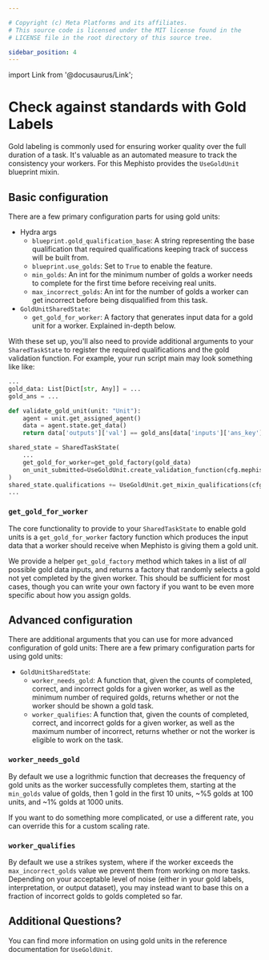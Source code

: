 ```yaml
---

# Copyright (c) Meta Platforms and its affiliates.
# This source code is licensed under the MIT license found in the
# LICENSE file in the root directory of this source tree.

sidebar_position: 4
---
```


import Link from '@docusaurus/Link';

# Check against standards with Gold Labels

Gold labeling is commonly used for ensuring worker quality over the full duration of a task. It's valuable as an automated measure to track the consistency your workers. For this Mephisto provides the `UseGoldUnit` blueprint mixin. 


## Basic configuration

There are a few primary configuration parts for using gold units:
- Hydra args
  - `blueprint.gold_qualification_base`: A string representing the base qualification that required qualifications keeping track of success will be built from.
  - `blueprint.use_golds`: Set to `True` to enable the feature.
  - `min_golds`: An int for the minimum number of golds a worker needs to complete for the first time before receiving real units.
  - `max_incorrect_golds`: An int for the number of golds a worker can get incorrect before being disqualified from this task.
- `GoldUnitSharedState`:
  - `get_gold_for_worker`: A factory that generates input data for a gold unit for a worker. Explained in-depth below.

With these set up, you'll also need to provide additional arguments to your `SharedTaskState` to register the required qualifications and the gold validation function. For example, your run script main may look something like like:
```python
...
gold_data: List[Dict[str, Any]] = ...
gold_ans = ...

def validate_gold_unit(unit: "Unit"):
    agent = unit.get_assigned_agent()
    data = agent.state.get_data()
    return data['outputs']['val'] == gold_ans[data['inputs']['ans_key']]

shared_state = SharedTaskState(
    ...
    get_gold_for_worker=get_gold_factory(gold_data)
    on_unit_submitted=UseGoldUnit.create_validation_function(cfg.mephisto, validate_gold_unit)
)
shared_state.qualifications += UseGoldUnit.get_mixin_qualifications(cfg.mephisto, shared_state)
...
```

### `get_gold_for_worker`

The core functionality to provide to your `SharedTaskState` to enable gold units is a `get_gold_for_worker` factory function which produces the input data that a worker should receive when Mephisto is giving them a gold unit.

We provide a helper `get_gold_factory` method which takes in a list of _all_ possible gold data inputs, and returns a factory that randomly selects a gold not yet completed by the given worker. This should be sufficient for most cases, though you can write your own factory if you want to be even more specific about how you assign golds.

## Advanced configuration

There are additional arguments that you can use for more advanced configuration of gold units:
There are a few primary configuration parts for using gold units:
- `GoldUnitSharedState`:
  - `worker_needs_gold`: A function that, given the counts of completed, correct, and incorrect golds for a given worker, as well as the minimum number of required golds, returns whether or not the worker should be shown a gold task. 
  - `worker_qualifies`: A function that, given the counts of completed, correct, and incorrect golds for a given worker, as well as the maximum number of incorrect, returns whether or not the worker is eligible to work on the task.

### `worker_needs_gold`

By default we use a logrithmic function that decreases the frequency of gold units as the worker successfully completes them, starting at the `min_golds` value of golds, then 1 gold in the first 10 units, ~%5 golds at 100 units, and ~1% golds at 1000 units.

If you want to do something more complicated, or use a different rate, you can override this for a custom scaling rate.

### `worker_qualifies`

By default we use a strikes system, where if the worker exceeds the `max_incorrect_golds` value we prevent them from working on more tasks. Depending on your acceptable level of noise (either in your gold labels, interpretation, or output dataset), you may instead want to base this on a fraction of incorrect golds to golds completed so far.

## Additional Questions?

You can find more information on using gold units in the reference documentation for <Link target={null} to="pathname:///python_api/mephisto/abstractions/blueprints/mixins/use_gold_unit.html">`UseGoldUnit`</Link>.
